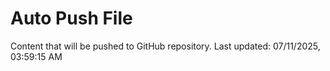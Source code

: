 # Auto Push File

Content that will be pushed to GitHub repository.
Last updated: 07/11/2025, 03:59:15 AM